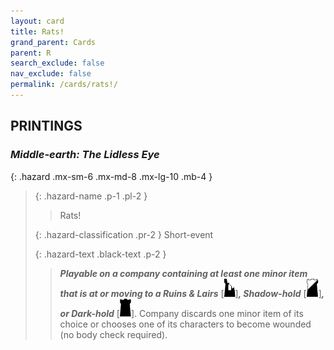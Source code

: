 ```yaml
---
layout: card
title: Rats!
grand_parent: Cards
parent: R
search_exclude: false
nav_exclude: false
permalink: /cards/rats!/
---
```


## PRINTINGS


### _Middle-earth: The Lidless Eye_

{: .hazard .mx-sm-6 .mx-md-8 .mx-lg-10 .mb-4 }
> {: .hazard-name .p-1 .pl-2 }
> > <div class="hazard-mp"></div>
> > <div class="card-name">Rats!</div>
>
> {: .hazard-classification .pr-2 }
> Short-event
>
> {: .hazard-text .black-text .p-2 }
> > ***Playable on a company containing at least one minor item that is at or moving to a Ruins & Lairs*** \[![](/assets/images/ruinlair.svg)]***, Shadow-hold*** \[![](/assets/images/shadow-hold.svg)]***, or Dark-hold*** \[![](/assets/images/dark-hold.svg)]. Company discards one minor item of its choice or chooses one of its characters to become wounded (no body check required). 
>
